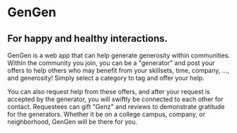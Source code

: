 # GenGen

## For happy and healthy interactions.

GenGen is a web app that can help generate generosity within communities.
Within the community you join, you can be a "generator" and post your offers to
help others who may benefit from your skillsets, time, company, ..., and
generosity! Simply select a category to tag and offer your help.

You can also request help from these offers, and after your request is accepted
by the generator, you will swiftly be connected to each other for contact.
Requestees can gift "Genz" and reviews to demonstrate gratitude for the
generators. Whether it be on a college campus, company, or neighborhood, GenGen
will be there for you.
